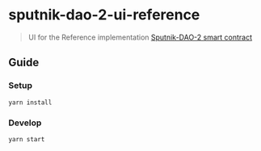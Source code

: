 # sputnik-dao-2-ui-reference

> UI for the Reference implementation [Sputnik-DAO-2 smart contract](https://github.com/near-daos/sputnik-dao-contract)


## Guide

### Setup

```
yarn install
```

### Develop

```
yarn start
```
